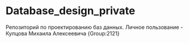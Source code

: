 # Database_design_private
Репозиторий по проектированию баз данных. Личное пользование - Купцова Михаила Алексеевича {Group:2121}
